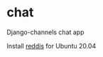 # chat
Django-channels chat app

Install [reddis](#https://www.digitalocean.com/community/tutorials/how-to-install-and-secure-redis-on-ubuntu-20-04-quickstart-ru) for Ubuntu 20.04
